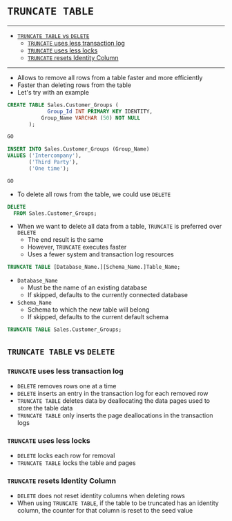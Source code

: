 # `TRUNCATE TABLE`

---

- [`TRUNCATE TABLE` vs `DELETE`](#truncate-table-vs-delete)
  - [`TRUNCATE` uses less transaction log](#truncate-uses-less-transaction-log)
  - [`TRUNCATE` uses less locks](#truncate-uses-less-locks)
  - [`TRUNCATE` resets Identity Column](#truncate-resets-identity-column)

---

- Allows to remove all rows from a table faster and more efficiently
- Faster than deleting rows from the table
- Let's try with an example

```sql
CREATE TABLE Sales.Customer_Groups (
             Group_Id INT PRIMARY KEY IDENTITY,
           Group_Name VARCHAR (50) NOT NULL
       );

GO

INSERT INTO Sales.Customer_Groups (Group_Name)
VALUES ('Intercompany'),
       ('Third Party'),
       ('One time');

GO
```

- To delete all rows from the table, we could use `DELETE`

```sql
DELETE
  FROM Sales.Customer_Groups;
```

- When we want to delete all data from a table, `TRUNCATE` is preferred over `DELETE`
  - The end result is the same
  - However, `TRUNCATE` executes faster
  - Uses a fewer system and transaction log resources

```sql
TRUNCATE TABLE [Database_Name.][Schema_Name.]Table_Name;
```

- `Database_Name`
  - Must be the name of an existing database
  - If skipped, defaults to the currently connected database
- `Schema_Name`
  - Schema to which the new table will belong
  - If skipped, defaults to the current default schema

```sql
TRUNCATE TABLE Sales.Customer_Groups;
```

## `TRUNCATE TABLE` vs `DELETE`

### `TRUNCATE` uses less transaction log

- `DELETE` removes rows one at a time
- `DELETE` inserts an entry in the transaction log for each removed row
- `TRUNCATE TABLE` deletes data by deallocating the data pages used to store the table data
- `TRUNCATE TABLE` only inserts the page deallocations in the transaction logs

### `TRUNCATE` uses less locks

- `DELETE` locks each row for removal
- `TRUNCATE TABLE` locks the table and pages

### `TRUNCATE` resets Identity Column

- `DELETE` does not reset identity columns when deleting rows
- When using `TRUNCATE TABLE`, if the table to be truncated has an identity column, the counter for that column is reset to the seed value
